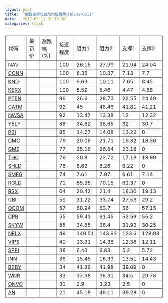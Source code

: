 ```yaml
---
layout: post
title:  "触碰支撑位或阻力位股票分析20170311"
date:   2017-03-11 01:16:38
categories: stock
---
```

<script type="text/javascript">
var stockList = []
stockList.push('gb_nav');
stockList.push('gb_conn');
stockList.push('gb_knd');
stockList.push('gb_kerx');
stockList.push('gb_pten');
stockList.push('gb_catm');
stockList.push('gb_nwsa');
stockList.push('gb_yelp');
stockList.push('gb_pbi');
stockList.push('gb_cmc');
stockList.push('gb_gme');
stockList.push('gb_thc');
stockList.push('gb_shld');
stockList.push('gb_smfg');
stockList.push('gb_rgld');
stockList.push('gb_rsx');
stockList.push('gb_cbi');
stockList.push('gb_qcom');
stockList.push('gb_cpb');
stockList.push('gb_skyw');
stockList.push('gb_nflx');
stockList.push('gb_vips');
stockList.push('gb_sppi');
stockList.push('gb_inn');
stockList.push('gb_bbby');
stockList.push('gb_wnr');
stockList.push('gb_onvo');
stockList.push('gb_an');
</script>
<table border="1">
 <tr>
 <td>代码</td>
 <td>最新价</td>
 <td>涨跌幅(%)</td>
 <td>接近程度</td>
 <td>阻力1</td>
 <td>阻力2</td>
 <td>支撑1</td>
 <td>支撑2</td>
</tr>
  <tr id="nav" class="red">
  <td><a href="http://stock.finance.sina.com.cn/usstock/quotes/NAV.html" target="_blank">NAV</a></td><td></td><td></td><td>100</td><td>26.15</td><td>27.99</td><td>21.94</td><td>24.04</td></tr>
  <tr id="conn" class="red">
  <td><a href="http://stock.finance.sina.com.cn/usstock/quotes/CONN.html" target="_blank">CONN</a></td><td></td><td></td><td>100</td><td>8.35</td><td>10.37</td><td>7.13</td><td>7.7</td></tr>
  <tr id="knd" class="green">
  <td><a href="http://stock.finance.sina.com.cn/usstock/quotes/KND.html" target="_blank">KND</a></td><td></td><td></td><td>100</td><td>9.69</td><td>10.11</td><td>7.65</td><td>8.45</td></tr>
  <tr id="kerx" class="red">
  <td><a href="http://stock.finance.sina.com.cn/usstock/quotes/KERX.html" target="_blank">KERX</a></td><td></td><td></td><td>100</td><td>5.59</td><td>5.46</td><td>4.47</td><td>4.88</td></tr>
  <tr id="pten" class="green">
  <td><a href="http://stock.finance.sina.com.cn/usstock/quotes/PTEN.html" target="_blank">PTEN</a></td><td></td><td></td><td>96</td><td>26.6</td><td>28.73</td><td>22.55</td><td>24.49</td></tr>
  <tr id="catm" class="red">
  <td><a href="http://stock.finance.sina.com.cn/usstock/quotes/CATM.html" target="_blank">CATM</a></td><td></td><td></td><td>92</td><td>45</td><td>48.46</td><td>41.81</td><td>41.21</td></tr>
  <tr id="nwsa" class="green">
  <td><a href="http://stock.finance.sina.com.cn/usstock/quotes/NWSA.html" target="_blank">NWSA</a></td><td></td><td></td><td>92</td><td>13.47</td><td>13.38</td><td>12</td><td>12.32</td></tr>
  <tr id="yelp" class="red">
  <td><a href="http://stock.finance.sina.com.cn/usstock/quotes/YELP.html" target="_blank">YELP</a></td><td></td><td></td><td>86</td><td>34.62</td><td>38.65</td><td>32</td><td>30.7</td></tr>
  <tr id="pbi" class="green">
  <td><a href="http://stock.finance.sina.com.cn/usstock/quotes/PBI.html" target="_blank">PBI</a></td><td></td><td></td><td>85</td><td>14.27</td><td>14.08</td><td>13.22</td><td>0</td></tr>
  <tr id="cmc" class="green">
  <td><a href="http://stock.finance.sina.com.cn/usstock/quotes/CMC.html" target="_blank">CMC</a></td><td></td><td></td><td>79</td><td>20.06</td><td>21.71</td><td>16.32</td><td>18.36</td></tr>
  <tr id="gme" class="red">
  <td><a href="http://stock.finance.sina.com.cn/usstock/quotes/GME.html" target="_blank">GME</a></td><td></td><td></td><td>77</td><td>25.18</td><td>26.54</td><td>23.18</td><td>0</td></tr>
  <tr id="thc" class="red">
  <td><a href="http://stock.finance.sina.com.cn/usstock/quotes/THC.html" target="_blank">THC</a></td><td></td><td></td><td>76</td><td>20.8</td><td>22.72</td><td>17.18</td><td>18.89</td></tr>
  <tr id="shld" class="red">
  <td><a href="http://stock.finance.sina.com.cn/usstock/quotes/SHLD.html" target="_blank">SHLD</a></td><td></td><td></td><td>76</td><td>8.69</td><td>8.26</td><td>6.22</td><td>0</td></tr>
  <tr id="smfg" class="red">
  <td><a href="http://stock.finance.sina.com.cn/usstock/quotes/SMFG.html" target="_blank">SMFG</a></td><td></td><td></td><td>74</td><td>7.61</td><td>7.97</td><td>6.61</td><td>7.14</td></tr>
  <tr id="rgld" class="green">
  <td><a href="http://stock.finance.sina.com.cn/usstock/quotes/RGLD.html" target="_blank">RGLD</a></td><td></td><td></td><td>71</td><td>65.36</td><td>70.15</td><td>61.37</td><td>0</td></tr>
  <tr id="rsx" class="green">
  <td><a href="http://stock.finance.sina.com.cn/usstock/quotes/RSX.html" target="_blank">RSX</a></td><td></td><td></td><td>64</td><td>20.42</td><td>21.4</td><td>18.36</td><td>19.13</td></tr>
  <tr id="cbi" class="red">
  <td><a href="http://stock.finance.sina.com.cn/usstock/quotes/CBI.html" target="_blank">CBI</a></td><td></td><td></td><td>59</td><td>31.22</td><td>33.74</td><td>27.53</td><td>29.2</td></tr>
  <tr id="qcom" class="green">
  <td><a href="http://stock.finance.sina.com.cn/usstock/quotes/QCOM.html" target="_blank">QCOM</a></td><td></td><td></td><td>57</td><td>60.94</td><td>63.7</td><td>56</td><td>57.15</td></tr>
  <tr id="cpb" class="red">
  <td><a href="http://stock.finance.sina.com.cn/usstock/quotes/CPB.html" target="_blank">CPB</a></td><td></td><td></td><td>55</td><td>59.43</td><td>61.45</td><td>52.59</td><td>55.2</td></tr>
  <tr id="skyw" class="green">
  <td><a href="http://stock.finance.sina.com.cn/usstock/quotes/SKYW.html" target="_blank">SKYW</a></td><td></td><td></td><td>55</td><td>34.85</td><td>36.4</td><td>31.93</td><td>30.25</td></tr>
  <tr id="nflx" class="green">
  <td><a href="http://stock.finance.sina.com.cn/usstock/quotes/NFLX.html" target="_blank">NFLX</a></td><td></td><td></td><td>49</td><td>140.51</td><td>143.92</td><td>123.6</td><td>128.93</td></tr>
  <tr id="vips" class="red">
  <td><a href="http://stock.finance.sina.com.cn/usstock/quotes/VIPS.html" target="_blank">VIPS</a></td><td></td><td></td><td>40</td><td>13.31</td><td>14.36</td><td>12.38</td><td>12.11</td></tr>
  <tr id="sppi" class="red">
  <td><a href="http://stock.finance.sina.com.cn/usstock/quotes/SPPI.html" target="_blank">SPPI</a></td><td></td><td></td><td>38</td><td>6.43</td><td>6.83</td><td>5.2</td><td>5.72</td></tr>
  <tr id="inn" class="red">
  <td><a href="http://stock.finance.sina.com.cn/usstock/quotes/INN.html" target="_blank">INN</a></td><td></td><td></td><td>36</td><td>15.45</td><td>16.33</td><td>13.51</td><td>14.43</td></tr>
  <tr id="bbby" class="green">
  <td><a href="http://stock.finance.sina.com.cn/usstock/quotes/BBBY.html" target="_blank">BBBY</a></td><td></td><td></td><td>34</td><td>41.86</td><td>41.98</td><td>39.09</td><td>0</td></tr>
  <tr id="wnr" class="green">
  <td><a href="http://stock.finance.sina.com.cn/usstock/quotes/WNR.html" target="_blank">WNR</a></td><td></td><td></td><td>33</td><td>37.98</td><td>38.31</td><td>34.5</td><td>29.78</td></tr>
  <tr id="onvo" class="red">
  <td><a href="http://stock.finance.sina.com.cn/usstock/quotes/ONVO.html" target="_blank">ONVO</a></td><td></td><td></td><td>31</td><td>2.9</td><td>3.23</td><td>2.5</td><td>0</td></tr>
  <tr id="an" class="red">
  <td><a href="http://stock.finance.sina.com.cn/usstock/quotes/AN.html" target="_blank">AN</a></td><td></td><td></td><td>21</td><td>45.19</td><td>49.11</td><td>39.28</td><td>0</td></tr>
</table>

